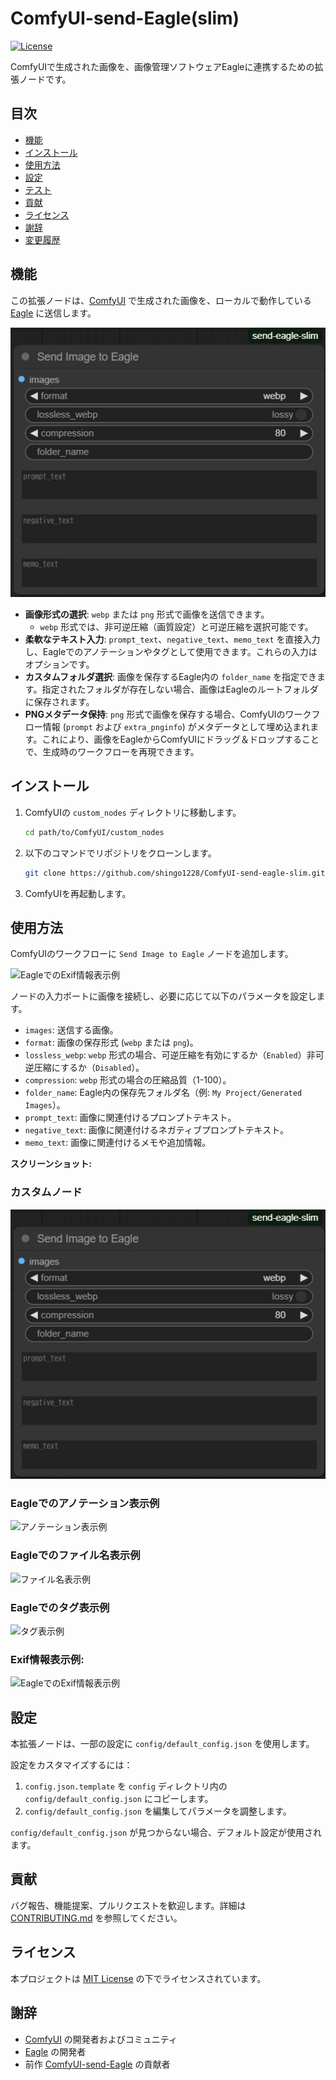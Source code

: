 # ComfyUI-send-Eagle(slim)

[![License](https://img.shields.io/github/license/shingo1228/ComfyUI-send-eagle-slim)](LICENSE)

ComfyUIで生成された画像を、画像管理ソフトウェアEagleに連携するための拡張ノードです。

## 目次

- [機能](#機能)
- [インストール](#インストール)
- [使用方法](#使用方法)
- [設定](#設定)
- [テスト](#テスト)
- [貢献](#貢献)
- [ライセンス](#ライセンス)
- [謝辞](#謝辞)
- [変更履歴](#変更履歴)

## 機能

この拡張ノードは、[ComfyUI](https://github.com/comfyanonymous/ComfyUI) で生成された画像を、ローカルで動作している [Eagle](https://en.eagle.cool/) に送信します。

![](misc/sss_node_visual.jpg)

- **画像形式の選択**: `webp` または `png` 形式で画像を送信できます。
  - `webp` 形式では、非可逆圧縮（画質設定）と可逆圧縮を選択可能です。
- **柔軟なテキスト入力**: `prompt_text`、`negative_text`、`memo_text` を直接入力し、Eagleでのアノテーションやタグとして使用できます。これらの入力はオプションです。
- **カスタムフォルダ選択**: 画像を保存するEagle内の `folder_name` を指定できます。指定されたフォルダが存在しない場合、画像はEagleのルートフォルダに保存されます。
- **PNGメタデータ保持**: `png` 形式で画像を保存する場合、ComfyUIのワークフロー情報 (`prompt` および `extra_pnginfo`) がメタデータとして埋め込まれます。これにより、画像をEagleからComfyUIにドラッグ＆ドロップすることで、生成時のワークフローを再現できます。

## インストール

1.  ComfyUIの `custom_nodes` ディレクトリに移動します。
    ```bash
    cd path/to/ComfyUI/custom_nodes
    ```
2.  以下のコマンドでリポジトリをクローンします。
    ```bash
    git clone https://github.com/shingo1228/ComfyUI-send-eagle-slim.git
    ```
3.  ComfyUIを再起動します。

## 使用方法

ComfyUIのワークフローに `Send Image to Eagle` ノードを追加します。

<img src="misc/workflow.svg" alt="EagleでのExif情報表示例" style="width:800px; height:auto;">

ノードの入力ポートに画像を接続し、必要に応じて以下のパラメータを設定します。

-   `images`: 送信する画像。
-   `format`: 画像の保存形式 (`webp` または `png`)。
-   `lossless_webp`: `webp` 形式の場合、可逆圧縮を有効にするか（`Enabled`）非可逆圧縮にするか（`Disabled`）。
-   `compression`: `webp` 形式の場合の圧縮品質（1-100）。
-   `folder_name`: Eagle内の保存先フォルダ名（例: `My Project/Generated Images`）。
-   `prompt_text`: 画像に関連付けるプロンプトテキスト。
-   `negative_text`: 画像に関連付けるネガティブプロンプトテキスト。
-   `memo_text`: 画像に関連付けるメモや追加情報。

**スクリーンショット:**

### カスタムノード
![ノード](misc/sss_node_visual.jpg)
### Eagleでのアノテーション表示例
![アノテーション表示例](misc/sss_annotation.jpg)
### Eagleでのファイル名表示例
![ファイル名表示例](misc/sss_filename.jpg)
### Eagleでのタグ表示例
![タグ表示例](misc/sss_tags.jpg)
### Exif情報表示例:
<img src="misc/sss_exif.jpg" alt="EagleでのExif情報表示例" style="width:512px; height:auto;">

## 設定

本拡張ノードは、一部の設定に `config/default_config.json` を使用します。

設定をカスタマイズするには：

1.  `config.json.template` を `config` ディレクトリ内の `config/default_config.json` にコピーします。
2.  `config/default_config.json` を編集してパラメータを調整します。

`config/default_config.json` が見つからない場合、デフォルト設定が使用されます。

## 貢献

バグ報告、機能提案、プルリクエストを歓迎します。詳細は [CONTRIBUTING.md](CONTRIBUTING.md) を参照してください。

## ライセンス

本プロジェクトは [MIT License](LICENSE) の下でライセンスされています。

## 謝辞

-   [ComfyUI](https://github.com/comfyanonymous/ComfyUI) の開発者およびコミュニティ
-   [Eagle](https://en.eagle.cool/) の開発者
-   前作 [ComfyUI-send-Eagle](https://github.com/shingo1228/ComfyUI-send-eagle) の貢献者
